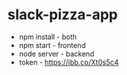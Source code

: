 # slack-pizza-app

* npm install - both
* npm start - frontend
* node server - backend
* token - https://ibb.co/Xt0s5c4
